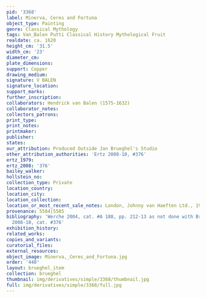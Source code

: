 ```yaml
---
pid: '3368'
label: Minerva, Ceres and Fortuna
object_type: Painting
genre: Classical Mythology
tags: Van_Balen Putti Classical History Mythological Fruit
realdate: ca. 1620
height_cm: '31.5'
width_cm: '23'
diameter_cm: 
plate_dimensions: 
support: Copper
drawing_medium: 
signature: V BALEN
signature_location: 
support_marks: 
further_inscription: 
collaborators: Hendrick van Balen (1575-1632)
collaborator_notes: 
collectors_patrons: 
print_type: 
print_notes: 
printmaker: 
publisher: 
states: 
our_attribution: Produced Outside Jan Brueghel's Studio
other_attribution_authorities: 'Ertz 2008-10, #376'
ertz_1979: 
ertz_2008: '376'
bailey_walker: 
hollstein_no: 
collection_type: Private
location_country: 
location_city: 
location_collection: 
location_or_most_recent_sale_notes: London, Johnny van Haeften Ltd., 1996
provenance: 5584|5585
bibliography: 'Werche 2004, cat. #A 188, pp. 212-13 as not done with Brueghel|Ertz
  2008-10, cat. #376'
exhibition_history: 
related_works: 
copies_and_variants: 
curatorial_files: 
external_resources: 
object_image: Minerva,_Ceres_and_Fortuna.jpg
order: '440'
layout: brueghel_item
collection: brueghel
thumbnail: img/derivatives/simple/3368/thumbnail.jpg
full: img/derivatives/simple/3368/full.jpg
---
```

